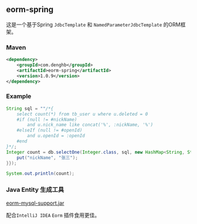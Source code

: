 ## eorm-spring

这是一个基于Spring `JdbcTemplate` 和 `NamedParameterJdbcTemplate` 的ORM框架。


### Maven
```xml
<dependency>
    <groupId>com.denghb</groupId>
    <artifactId>eorm-spring</artifactId>
    <version>1.0.9</version>
</dependency>
```

### Example
```java
String sql = ""/*{
    select count(*) from tb_user u where u.deleted = 0
    #if (null != #nickName)
        and u.nick_name like concat('%', :nickName, '%')
    #elseIf (null != #openId)
        and u.openId = :openId
    #end 
}*/;
Integer count = db.selectOne(Integer.class, sql, new HashMap<String, String>() {{
    put("nickName", "张三");
}});

System.out.println(count);
```


### Java Entity 生成工具
[eorm-mysql-support.jar](./eorm-mysql-support.jar)


配合`IntelliJ IDEA` `Eorm` 插件食用更佳。


